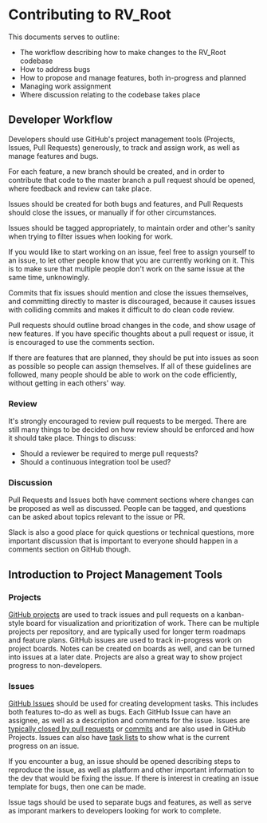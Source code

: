 # Contributing to RV_Root

This documents serves to outline:

 - The workflow describing how to make changes to the RV_Root codebase
 - How to address bugs
 - How to propose and manage features, both in-progress and planned
 - Managing work assignment
 - Where discussion relating to the codebase takes place
 
## Developer Workflow

Developers should use GitHub's project management tools (Projects, Issues, Pull Requests) generously, to track and assign work, as well as manage features and bugs. 

For each feature, a new branch should be created, and in order to contribute that code to the master branch a pull request should be opened, where feedback and review can take place. 

Issues should be created for both bugs and features, and Pull Requests should close the issues, or manually if for other circumstances.

Issues should be tagged appropriately, to maintain order and other's sanity when trying to filter issues when looking for work. 

If you would like to start working on an issue, feel free to assign yourself to an issue, to let other people know that you are currently working on it.
This is to make sure that multiple people don't work on the same issue at the same time, unknowingly.

Commits that fix issues should mention and close the issues themselves, and committing directly to master is discouraged, because it causes issues with colliding commits and makes it difficult to do clean code review.

Pull requests should outline broad changes in the code, and show usage of new features. 
If you have specific thoughts about a pull request or issue, it is encouraged to use the comments section.

If there are features that are planned, they should be put into issues as soon as possible so people can assign themselves. 
If all of these guidelines are followed, many people should be able to work on the code efficiently, without getting in each others' way. 

### Review

It's strongly encouraged to review pull requests to be merged. There are still many things to be decided on how review should be enforced and how it should take place. Things to discuss:

 - Should a reviewer be required to merge pull requests?
 - Should a continuous integration tool be used?

### Discussion

Pull Requests and Issues both have comment sections where changes can be proposed as well as discussed. People can be tagged, and questions can be asked about topics relevant to the issue or PR.

Slack is also a good place for quick questions or technical questions, more important discussion that is important to everyone should happen in a comments section on GitHub though.

## Introduction to Project Management Tools
 
### Projects

[GitHub projects](https://help.github.com/articles/about-project-boards/) are used to track issues and pull requests on a kanban-style board for visualization and prioritization of work. 
There can be multiple projects per repository, and are typically used for longer term roadmaps and feature plans. 
GitHub issues are used to track in-progress work on project boards. 
Notes can be created on boards as well, and can be turned into issues at a later date. 
Projects are also a great way to show project progress to non-developers.
 
### Issues

[GitHub Issues](https://guides.github.com/features/issues/) should be used for creating development tasks. 
This includes both features to-do as well as bugs. Each GitHub Issue can have an assignee, as well as a description and comments for the issue. 
Issues are [typically closed by pull requests](https://blog.github.com/2013-05-14-closing-issues-via-pull-requests/) or [commits](https://blog.github.com/2013-01-22-closing-issues-via-commit-messages/) and are also used in GitHub Projects. 
Issues can also have [task lists](https://help.github.com/articles/about-task-lists/) to show what is the current progress on an issue.

If you encounter a bug, an issue should be opened describing steps to reproduce the issue, as well as platform and other important information to the dev that would be fixing the issue. 
If there is interest in creating an issue template for bugs, then one can be made.

Issue tags should be used to separate bugs and features, as well as serve as imporant markers to developers looking for work to complete. 
